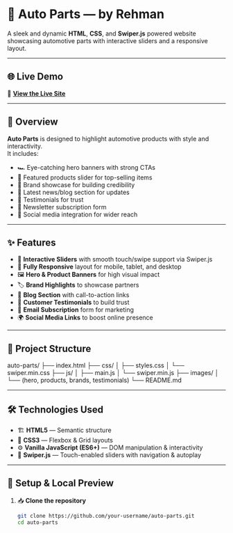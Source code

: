 # 🚗 Auto Parts — by Rehman

A sleek and dynamic **HTML**, **CSS**, and **Swiper.js** powered website showcasing automotive parts with interactive sliders and a responsive layout.

---

## 🌐 Live Demo

🔗 **[View the Live Site](https://abdulrehman2008.github.io/Auto-parts/)**

---

## 📖 Overview

**Auto Parts** is designed to highlight automotive products with style and interactivity.  
It includes:

- 🏎 Eye-catching hero banners with strong CTAs  
- 🛞 Featured products slider for top-selling items  
- 🏢 Brand showcase for building credibility  
- 📰 Latest news/blog section for updates  
- 💬 Testimonials for trust  
- 📩 Newsletter subscription form  
- 🔗 Social media integration for wider reach  

---

## ✨ Features

- 🎯 **Interactive Sliders** with smooth touch/swipe support via Swiper.js  
- 📱 **Fully Responsive** layout for mobile, tablet, and desktop  
- 🖼 **Hero & Product Banners** for high visual impact  
- 🏷 **Brand Highlights** to showcase partners  
- 📰 **Blog Section** with call-to-action links  
- 💬 **Customer Testimonials** to build trust  
- 📩 **Email Subscription** form for marketing  
- 🌍 **Social Media Links** to boost online presence  

---

## 📂 Project Structure
auto-parts/
├── index.html
├── css/
│ ├── styles.css
│ └── swiper.min.css
├── js/
│ ├── main.js
│ └── swiper.min.js
├── images/
│ └── (hero, products, brands, testimonials)
└── README.md

---

## 🛠 Technologies Used

- 🏗 **HTML5** — Semantic structure  
- 🎨 **CSS3** — Flexbox & Grid layouts  
- ⚙ **Vanilla JavaScript (ES6+)** — DOM manipulation & interactivity  
- 🎡 **Swiper.js** — Touch-enabled sliders with navigation & autoplay  

---

## 🚀 Setup & Local Preview

1. 📥 **Clone the repository**
   ```bash
   git clone https://github.com/your-username/auto-parts.git
   cd auto-parts

